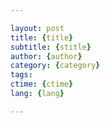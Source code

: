 ```yaml
---

layout: post  
title: {title}  
subtitle: {stitle}  
author: {author}  
category: {category}
tags:   
ctime: {ctime}  
lang: {lang}  

---
```


